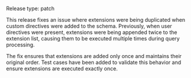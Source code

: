 Release type: patch

This release fixes an issue where extensions were being duplicated when custom directives were added to the schema. Previously, when user directives were present, extensions were being appended twice to the extension list, causing them to be executed multiple times during query processing. 

The fix ensures that extensions are added only once and maintains their original order. Test cases have been added to validate this behavior and ensure extensions are executed exactly once.